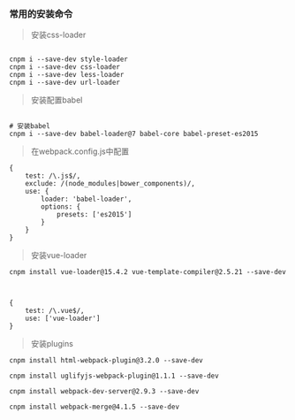 ### 常用的安装命令



> 安装css-loader
```

cnpm i --save-dev style-loader
cnpm i --save-dev css-loader
cnpm i --save-dev less-loader
cnpm i --save-dev url-loader

```


>  安装配置babel
```

# 安装babel
cnpm i --save-dev babel-loader@7 babel-core babel-preset-es2015

```

>  在webpack.config.js中配置
```
{
    test: /\.js$/,
    exclude: /(node_modules|bower_components)/,
    use: {
        loader: 'babel-loader',
        options: {
            presets: ['es2015']
        }
    }
}

```

> 安装vue-loader

```
cnpm install vue-loader@15.4.2 vue-template-compiler@2.5.21 --save-dev



{
    test: /\.vue$/,
    use: ['vue-loader']
}

```

> 安装plugins

```
cnpm install html-webpack-plugin@3.2.0 --save-dev

cnpm install uglifyjs-webpack-plugin@1.1.1 --save-dev

cnpm install webpack-dev-server@2.9.3 --save-dev

cnpm install webpack-merge@4.1.5 --save-dev



```
